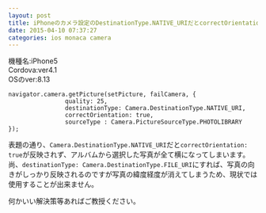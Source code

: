 ```yaml
---
layout: post
title: iPhoneのカメラ設定のDestinationType.NATIVE_URIだとcorrectOrientation:trueが反映されない
date: 2015-04-10 07:37:27
categories: ios monaca camera
---
```

<p>機種名:iPhone5<br>
Cordova:ver4.1<br>
OSのver:8.13</p>

<pre><code>navigator.camera.getPicture(setPicture, failCamera, {
                quality: 25,
                destinationType: Camera.DestinationType.NATIVE_URI,
                correctOrientation: true,   
                sourceType : Camera.PictureSourceType.PHOTOLIBRARY
});
</code></pre>

<p>表題の通り、<code>Camera.DestinationType.NATIVE_URI</code>だと<code>correctOrientation: true</code>が反映されず、アルバムから選択した写真が全て横になってしまいます。<br>
尚、<code>destinationType: Camera.DestinationType.FILE_URI</code>にすれば、写真の向きがしっかり反映されるのですが写真の緯度経度が消えてしまうため、現状では使用することが出来ません。</p>

<p>何かいい解決策等あればご教授ください。</p>
